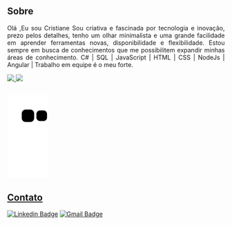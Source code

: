 ## Sobre
<div style="text-align: justify">  

Olá ,Eu sou Cristiane Sou criativa e fascinada por tecnologia e inovação, prezo pelos detalhes, tenho um olhar minimalista e uma grande facilidade em aprender 
ferramentas novas, disponibilidade e flexibilidade. Estou sempre em busca de conhecimentos que me possibilitem expandir minhas áreas de 
conhecimento. C# | SQL | JavaScript | HTML | CSS | NodeJs | Angular | Trabalho em equipe é o meu forte.

</div> 

<div align="justify">
  <a href="https://github.com/cristianeasreis">
  <img height="180em" src="https://github-readme-stats.vercel.app/api?username=cristianeasreis&show_icons=true&theme=dracula&include_all_commits=true&count_private=true"/>
  <img height="180em" src="https://github-readme-stats.vercel.app/api/top-langs/?username=cristianeasreis&layout=compact&langs_count=7&theme=dracula"/>
</div>

##

  ![Snake animation](https://github.com/cristianeasreis/cristianeasreis/blob/output/github-contribution-grid-snake.svg)

## Contato
 [![Linkedin Badge](https://img.shields.io/badge/-Cristiane_Araujo-blue?style=flat-square&logo=Linkedin&logoColor=white&link=https://www.linkedin.com/in/cristiane-araujo-souza-dos-reis-4a6b131a3/)](https://www.linkedin.com/in/cristiane-araujo-souza-dos-reis-4a6b131a3/) 
[![Gmail Badge](https://img.shields.io/badge/-cristianeara628@gmail.com-c14438?style=flat-square&logo=email&logoColor=white&link=mailto:cristianeara628@gmail.com)](mailto:cristianeara628@gmail.com)


